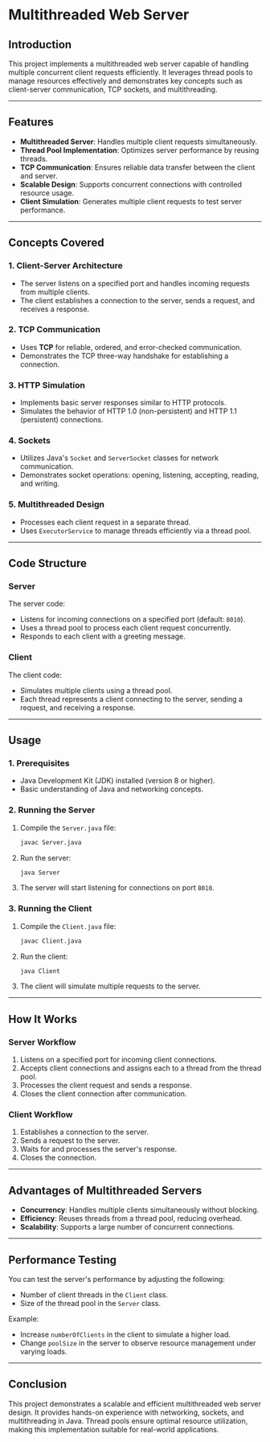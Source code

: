 
# **Multithreaded Web Server**

## **Introduction**
This project implements a multithreaded web server capable of handling multiple concurrent client requests efficiently. It leverages thread pools to manage resources effectively and demonstrates key concepts such as client-server communication, TCP sockets, and multithreading.

---

## **Features**
- **Multithreaded Server**: Handles multiple client requests simultaneously.
- **Thread Pool Implementation**: Optimizes server performance by reusing threads.
- **TCP Communication**: Ensures reliable data transfer between the client and server.
- **Scalable Design**: Supports concurrent connections with controlled resource usage.
- **Client Simulation**: Generates multiple client requests to test server performance.

---

## **Concepts Covered**

### **1. Client-Server Architecture**
- The server listens on a specified port and handles incoming requests from multiple clients.
- The client establishes a connection to the server, sends a request, and receives a response.

### **2. TCP Communication**
- Uses **TCP** for reliable, ordered, and error-checked communication.
- Demonstrates the TCP three-way handshake for establishing a connection.

### **3. HTTP Simulation**
- Implements basic server responses similar to HTTP protocols.
- Simulates the behavior of HTTP 1.0 (non-persistent) and HTTP 1.1 (persistent) connections.

### **4. Sockets**
- Utilizes Java's `Socket` and `ServerSocket` classes for network communication.
- Demonstrates socket operations: opening, listening, accepting, reading, and writing.

### **5. Multithreaded Design**
- Processes each client request in a separate thread.
- Uses `ExecutorService` to manage threads efficiently via a thread pool.

---

## **Code Structure**

### **Server**
The server code:
- Listens for incoming connections on a specified port (default: `8010`).
- Uses a thread pool to process each client request concurrently.
- Responds to each client with a greeting message.

### **Client**
The client code:
- Simulates multiple clients using a thread pool.
- Each thread represents a client connecting to the server, sending a request, and receiving a response.

---

## **Usage**

### **1. Prerequisites**
- Java Development Kit (JDK) installed (version 8 or higher).
- Basic understanding of Java and networking concepts.

### **2. Running the Server**
1. Compile the `Server.java` file:
   ```bash
   javac Server.java
   ```
2. Run the server:
   ```bash
   java Server
   ```
3. The server will start listening for connections on port `8010`.

### **3. Running the Client**
1. Compile the `Client.java` file:
   ```bash
   javac Client.java
   ```
2. Run the client:
   ```bash
   java Client
   ```
3. The client will simulate multiple requests to the server.

---

## **How It Works**

### **Server Workflow**
1. Listens on a specified port for incoming client connections.
2. Accepts client connections and assigns each to a thread from the thread pool.
3. Processes the client request and sends a response.
4. Closes the client connection after communication.

### **Client Workflow**
1. Establishes a connection to the server.
2. Sends a request to the server.
3. Waits for and processes the server's response.
4. Closes the connection.

---

## **Advantages of Multithreaded Servers**
- **Concurrency**: Handles multiple clients simultaneously without blocking.
- **Efficiency**: Reuses threads from a thread pool, reducing overhead.
- **Scalability**: Supports a large number of concurrent connections.

---

## **Performance Testing**
You can test the server's performance by adjusting the following:
- Number of client threads in the `Client` class.
- Size of the thread pool in the `Server` class.

Example:
- Increase `numberOfClients` in the client to simulate a higher load.
- Change `poolSize` in the server to observe resource management under varying loads.

---


## **Conclusion**
This project demonstrates a scalable and efficient multithreaded web server design. It provides hands-on experience with networking, sockets, and multithreading in Java. Thread pools ensure optimal resource utilization, making this implementation suitable for real-world applications.

